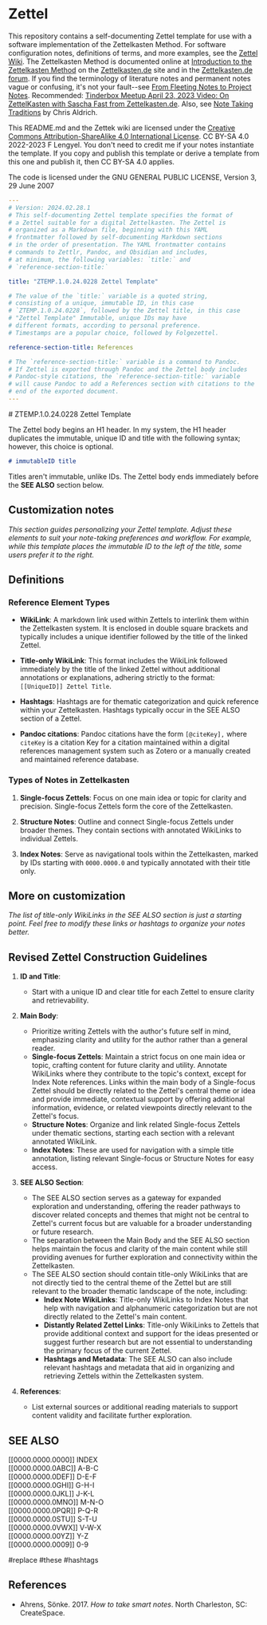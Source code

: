 # Zettel

This repository contains a self-documenting Zettel template for use with a software implementation of the Zettelkasten Method. For software configuration notes, definitions of terms, and more examples, see the [Zettel Wiki](https://github.com/flengyel/Zettel/wiki). The Zettelkasten Method is documented online at [Introduction to the Zettelkasten Method](https://zettelkasten.de/posts/overview/) on the [Zettelkasten.de](https://zettelkasten.de) site and in the [Zettelkasten.de forum](https://forum.zettelkasten.de). If you find the terminology of literature notes and permanent notes vague or confusing, it's not your fault--see [From Fleeting Notes to Project Notes](https://github.com/flengyel/Zettel/wiki/From-Fleeting-Notes-to-Project-Notes). Recommended: [Tinderbox Meetup April 23, 2023 Video: On ZettelKasten with Sascha Fast from Zettelkasten.de](https://www.youtube.com/watch?v=I4TXkGjKpTo). Also, see [Note Taking Traditions](https://notemaking.substack.com/) by Chris Aldrich.

This README.md and the Zettek wiki are licensed under the [Creative Commons Attribution-ShareAlike 4.0 International License](https://creativecommons.org/licenses/by-sa/4.0/legalcode). CC BY-SA 4.0 2022-2023 F Lengyel. You don't need to credit me if your notes instantiate the template. If you copy and publish this template or derive a template from this one and publish it, then CC BY-SA 4.0 applies.  

The code is licensed under the GNU GENERAL PUBLIC LICENSE, Version 3, 29 June 2007

```yaml
---
# Version: 2024.02.28.1
# This self-documenting Zettel template specifies the format of 
# a Zettel suitable for a digital Zettelkasten. The Zettel is
# organized as a Markdown file, beginning with this YAML 
# frontmatter followed by self-documenting Markdown sections 
# in the order of presentation. The YAML frontmatter contains
# commands to Zettlr, Pandoc, and Obsidian and includes, 
# at minimum, the following variables: `title:` and 
# `reference-section-title:` 

title: "ZTEMP.1.0.24.0228 Zettel Template"

# The value of the `title:` variable is a quoted string, 
# consisting of a unique, immutable ID, in this case 
# `ZTEMP.1.0.24.0228`, followed by the Zettel title, in this case
# "Zettel Template" Immutable, unique IDs may have 
# different formats, according to personal preference. 
# Timestamps are a popular choice, followed by Folgezettel. 

reference-section-title: References

# The `reference-section-title:` variable is a command to Pandoc.
# If Zettel is exported through Pandoc and the Zettel body includes 
# Pandoc-style citations, the `reference-section-title:` variable 
# will cause Pandoc to add a References section with citations to the
# end of the exported document. 
---
```

\# ZTEMP.1.0.24.0228 Zettel Template

The Zettel body begins an H1 header. In my system, the H1 header duplicates the immutable, unique ID and title with the following syntax; however, this choice is optional.

```markdown
# immutableID title
```

Titles aren't immutable, unlike IDs. The Zettel body ends immediately before the **SEE ALSO** section below.

## Customization notes

_This section guides personalizing your Zettel template. Adjust these elements to suit your note-taking preferences and workflow. For example, while this template places the immutable ID to the left of the title, some users prefer it to the right._

## Definitions

### Reference Element Types

- **WikiLink**: A markdown link used within Zettels to interlink them within the Zettelkasten system. It is enclosed in double square brackets and typically includes a unique identifier followed by the title of the linked Zettel.

- **Title-only WikiLink**: This format includes the WikiLink followed immediately by the title of the linked Zettel without additional annotations or explanations, adhering strictly to the format: `[[UniqueID]] Zettel Title`.
  
- **Hashtags**: Hashtags are for thematic categorization and quick reference within your Zettelkasten. Hashtags typically occur in the SEE ALSO section of a Zettel.

- **Pandoc citations**: Pandoc citations have the form `[@citeKey],` where `citeKey` is a citation Key for a citation maintained within a digital references management system such as Zotero or a manually created and maintained reference database.

### Types of Notes in Zettelkasten

1. **Single-focus Zettels**: Focus on one main idea or topic for clarity and precision. Single-focus Zettels form the core of the Zettelkasten.

2. **Structure Notes**: Outline and connect Single-focus Zettels under broader themes. They contain sections with annotated WikiLinks to individual Zettels.

3. **Index Notes**: Serve as navigational tools within the Zettelkasten, marked by IDs starting with `0000.0000.0` and typically annotated with their title only.

## More on customization

_The list of title-only WikiLinks in the SEE ALSO section is just a starting point. Feel free to modify these links or hashtags to organize your notes better._

## Revised Zettel Construction Guidelines

1. **ID and Title**:
   - Start with a unique ID and clear title for each Zettel to ensure clarity and retrievability.

2. **Main Body**:
   - Prioritize writing Zettels with the author's future self in mind, emphasizing clarity and utility for the author rather than a general reader.
   - **Single-focus Zettels**: Maintain a strict focus on one main idea or topic, crafting content for future clarity and utility. Annotate WikiLinks where they contribute to the topic's context, except for Index Note references. Links within the main body of a Single-focus Zettel should be directly related to the Zettel's central theme or idea and provide immediate, contextual support by offering additional information, evidence, or related viewpoints directly relevant to the Zettel's focus.
   - **Structure Notes**: Organize and link related Single-focus Zettels under thematic sections, starting each section with a relevant annotated WikiLink.
   - **Index Notes**: These are used for navigation with a simple title annotation, listing relevant Single-focus or Structure Notes for easy access.

3. **SEE ALSO Section**:
   - The SEE ALSO section serves as a gateway for expanded exploration and understanding, offering the reader pathways to discover related concepts and themes that might not be central to Zettel's current focus but are valuable for a broader understanding or future research.
   - The separation between the Main Body and the SEE ALSO section helps maintain the focus and clarity of the main content while still providing avenues for further exploration and connectivity within the Zettelkasten.
   - The SEE ALSO section should contain title-only WikiLinks that are not directly tied to the central theme of the Zettel but are still relevant to the broader thematic landscape of the note, including:
     - **Index Note WikiLinks**: Title-only WikiLinks to Index Notes that help with navigation and alphanumeric categorization but are not directly related to the Zettel's main content.
     - **Distantly Related Zettel Links**: Title-only WikiLinks to Zettels that provide additional context and support for the ideas presented or suggest further research but are not essential to understanding the primary focus of the current Zettel.
     - **Hashtags and Metadata**: The SEE ALSO can also include relevant hashtags and metadata that aid in organizing and retrieving Zettels within the Zettelkasten system.

4. **References**:
   - List external sources or additional reading materials to support content validity and facilitate further exploration.

## SEE ALSO

[[0000.0000.0000]] INDEX  
[[0000.0000.0ABC]] A-B-C  
[[0000.0000.0DEF]] D-E-F  
[[0000.0000.0GHI]] G-H-I  
[[0000.0000.0JKL]] J-K-L  
[[0000.0000.0MNO]] M-N-O  
[[0000.0000.0PQR]] P-Q-R  
[[0000.0000.0STU]] S-T-U  
[[0000.0000.0VWX]] V-W-X  
[[0000.0000.00YZ]] Y-Z  
[[0000.0000.0009]] 0-9  

 #replace #these #hashtags  

## References

- Ahrens, Sönke. 2017. _How to take smart notes_. North Charleston, SC: CreateSpace.
